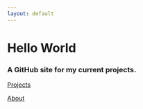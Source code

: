 ```yaml
---
layout: default
---
```


# Hello World
### A GitHub site for my current projects.

[Projects](https://eilishrose.github.io/projects.html "Projects")  

[About](https://eilishrose.github.io/about.html "About")  

